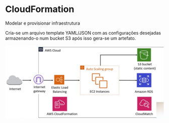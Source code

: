 # CloudFormation

Modelar e provisionar infraestrutura

Cria-se um arquivo template YAML/JSON com as configurações desejadas armazenando-o num bucket S3 após isso gera-se um artefato.

![image](resources/template.png)

